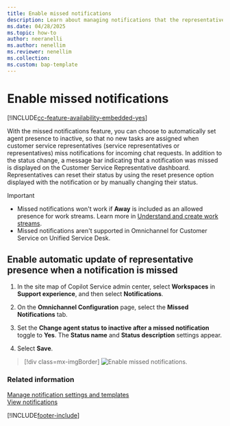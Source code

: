 ```yaml
---
title: Enable missed notifications
description: Learn about managing notifications that the representatives miss.
ms.date: 04/28/2025
ms.topic: how-to
author: neeranelli
ms.author: nenellim
ms.reviewer: nenellim
ms.collection:
ms.custom: bap-template
---
```


# Enable missed notifications

[!INCLUDE[cc-feature-availability-embedded-yes](../../includes/cc-feature-availability-embedded-yes.md)]

With the missed notifications feature, you can choose to automatically set agent presence to inactive, so that no new tasks are assigned when customer service representatives (service representatives or representatives) miss notifications for incoming chat requests. In addition to the status change, a message bar indicating that a notification was missed is displayed on the Customer Service Representative dashboard. Representatives can reset their status by using the reset presence option displayed with the notification or by manually changing their status.

> [!IMPORTANT]
> 
> - Missed notifications won't work if **Away** is included as an allowed presence for work streams. Learn more in [Understand and create work streams](../work-streams-introduction.md).
> - Missed notifications aren't supported in Omnichannel for Customer Service on Unified Service Desk.

## Enable automatic update of representative presence when a notification is missed

1. In the site map of Copilot Service admin center, select **Workspaces** in **Support experience**, and then select **Notifications**.

1. On the **Omnichannel Configuration** page, select the **Missed Notifications** tab.

1. Set the **Change agent status to inactive after a missed notification** toggle to **Yes**. The **Status name** and **Status description** settings appear.

1. Select **Save**.

> [!div class=mx-imgBorder] 
> ![Enable missed notifications.](../media/enable-missed-notifications.png "Enable missed notifications")

### Related information

[Manage notification settings and templates](/dynamics365/app-profile-manager/notification-templates)  
[View notifications](../use/oc-notifications.md)  


[!INCLUDE[footer-include](../../includes/footer-banner.md)]
